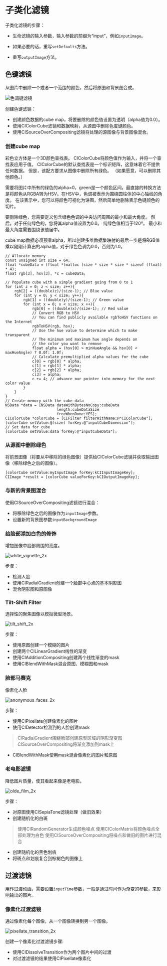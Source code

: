 # 子类化滤镜

子类化滤镜的步骤：

* 生命滤镜的输入参数，输入参数的前缀为“input”，例如```inputImage```。

* 如果必要的话，重写```setDefaults```方法。

* 重写```outputImage```方法。

## 色键滤镜

从图片中删除一个或者一个范围的颜色，然后将原图和背景图合成。

![色调键滤镜](../images/chroma_key_2x.png)

创建色键滤镜：

* 创建颜色数据的cube map，将要删除的颜色值设置为透明（alpha值为0.0）。
* 使用CIColorCube滤镜和数据映射，从源图中删除色度键颜色。
* 使用CISourceOverCompositing滤镜将处理的源图像与背景图像混合。

### 创建cube map
彩色立方体是一个3D颜色查找表。 CIColorCube将颜色值作为输入，并将一个查找表应用于值。 CIColorCube的默认查找表是一个标识矩阵，这意味着它不提供任何数据。 但是，该配方要求从图像中删除所有绿色。 （如果愿意，可以删除其他颜色。）

需要将图片中所有的绿色的alpha=0，green是一个颜色区间。最直接的转换方法是将颜色从RGBA转为HSV。在HSV中，色调被表示为围绕圆柱体的中心轴线的角度。 在该表示中，您可以将颜色可视化为饼图，然后简单地删除表示色键颜色的切片。

要删除绿色，您需要定义包含绿色色调的中央访问周围的最小和最大角度。 然后，对于任何绿色的，您将其alpha值设置为0.0。 纯绿色值相当于120º。 最小和最大角度需要围绕该值居中。

cube map数据必须预乘alpha，所以创建多维数据集映射的最后一步是将RGB值乘以刚刚计算出的alpha值，对于绿色色调为0.0，否则为1.0。

```
// Allocate memory
const unsigned int size = 64;
float *cubeData = (float *)malloc (size * size * size * sizeof (float) * 4);
float rgb[3], hsv[3], *c = cubeData;

// Populate cube with a simple gradient going from 0 to 1
for (int z = 0; z < size; z++){
    rgb[2] = ((double)z)/(size-1); // Blue value
    for (int y = 0; y < size; y++){
        rgb[1] = ((double)y)/(size-1); // Green value
        for (int x = 0; x < size; x ++){
            rgb[0] = ((double)x)/(size-1); // Red value
            // Convert RGB to HSV
            // You can find publicly available rgbToHSV functions on the Internet
            rgbToHSV(rgb, hsv);
            // Use the hue value to determine which to make transparent
            // The minimum and maximum hue angle depends on
            // the color you want to remove
            float alpha = (hsv[0] > minHueAngle && hsv[0] < maxHueAngle) ? 0.0f: 1.0f;
            // Calculate premultiplied alpha values for the cube
            c[0] = rgb[0] * alpha;
            c[1] = rgb[1] * alpha;
            c[2] = rgb[2] * alpha;
            c[3] = alpha;
            c += 4; // advance our pointer into memory for the next color value
        }
    }
}
// Create memory with the cube data
NSData *data = [NSData dataWithBytesNoCopy:cubeData
                       length:cubeDataSize
                       freeWhenDone:YES];
CIColorCube *colorCube = [CIFilter filterWithName:@"CIColorCube"];
[colorCube setValue:@(size) forKey:@"inputCubeDimension"];
// Set data for cube
[colorCube setValue:data forKey:@"inputCubeData"];
```

### 从源图中删除绿色

将前景图像（将要从中移除的绿色图像）提供给CIColorCube滤镜并获取输出图像（移除绿色之后的图像）。

```
[colorCube setValue:myInputImage forKey:kCIInputImageKey];
CIImage *result = [colorCube valueForKey:kCIOutputImageKey];
```

### 与新的背景图混合

使用CISourceOverCompositing滤镜进行混合：
* 将移除绿色之后的图像作为```inputImage```参数。
* 设置新的背景图参数```inputBackgroundImage```

### 给脸部添加白色的修饰

增加图像中脸部周围的亮度。

![white_vignette_2x](../images/white_vignette_2x.png)

步骤：

* 检测人脸
* 使用CIRadialGradient创建一个脸部中心点的基本阴影图
* 混合阴影图和原图像

### Tilt-Shift Filter

选择性的聚焦图像以模拟微型场景。

![tilt_shift_2x](../images/tilt_shift_2x.png)

步骤：

* 使用原图创建一个模糊的图片
* 创建两个CILinearGradient线性的渐变
* 使用CIAdditionCompositing创建两个线性渐变的mask
* 使用CIBlendWithMask混合原图、模糊图和mask

### 脸部马赛克

像素化人脸

![anonymous_faces_2x](../images/anonymous_faces_2x.png)

步骤：

* 使用CIPixellate创建像素化的图片
* 使用CIDetector检测到的人脸创建mask
> CIRadialGradient围绕脸部创建原型区域的阴影渐变图
> CISourceOverCompositing将渐变添加到mask上
* CIBlendWithMask使用mask混合像素化的图片和原图

### 老电影滤镜

降低图片质量，使其看起来像是老电影。

![olde_film_2x](../images/olde_film_2x.png)

步骤：

* 对原图使用CISepiaTone滤镜处理（做旧效果）
* 创建随机化的白斑
> 使用CIRandomGenerator生成颜色噪点
> 使用CIColorMatrix将颜色噪点全部处理为白色
> 使用CISourceOverCompositing将噪点和做旧的图片进行混合
* 创建随机化的黑色划痕
* 将斑点和划痕复合到棕褐色的图像上


## 过渡滤镜

用作过渡动画，需要设置```inputTime```参数，一般是通过时间作为渐变的参数，来影响输出的图片。

### 像素化过渡滤镜

通过像素化每个图像，从一个图像转换到另一个图像。

![pixellate_transition_2x](../images/pixellate_transition_2x.png)

创建一个像素化过渡滤镜步骤:

* 使用CIDissolveTransition作为两个图片中间的过渡
* 对过渡滤镜的结果使用CIPixellate像素化
